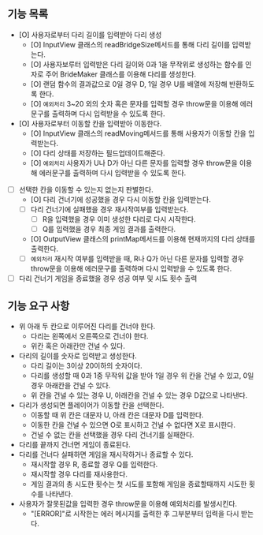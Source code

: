## 기능 목록

- [O] 사용자로부터 다리 길이를 입력받아 다리 생성
  - [O] InputView 클래스의 readBridgeSize메서드를 통해 다리 길이를 입력받는다.
  - [O] 사용자보루터 입력받은 다리 길이와 0과 1을 무작위로 생성하는 함수를 인자로 주어 BrideMaker 클래스를 이용해 다리를 생성한다.
  - [O] 랜덤 함수의 결과값으로 0일 경우 D, 1일 경우 U를 배열에 저장해 반환하도록 한다.
  - [O] `예외처리` 3~20 외의 숫자 혹은 문자를 입력할 경우 throw문을 이용해 에러문구를 출력하며 다시 입력받을 수 있도록 한다.
- [O] 사용자로부터 이동할 칸을 입력받아 이동한다.
  - [O] InputView 클래스의 readMoving메서드를 통해 사용자가 이동할 칸을 입력받는다.
  - [O] 다리 상태를 저장하는 필드업데이트해준다.
  - [O] `예외처리` 사용자가 U나 D가 아닌 다른 문자를 입력할 경우 throw문을 이용해 에러문구를 출력하며 다시 입력받을 수 있도록 한다.
- [ ] 선택한 칸을 이동할 수 있는지 없는지 판별한다.
  - [O] 다리 건너기에 성공했을 경우 다시 이동할 칸을 입력받는다.
  - [ ] 다리 건너기에 실패했을 경우 재시작여부를 입력받는다.
    - [ ] R을 입력했을 경우 이미 생성한 다리로 다시 시작한다.
    - [ ] Q를 입력했을 경우 최종 게임 결과를 출력한다.
  - [O] OutputView 클래스의 printMap메서드를 이용해 현재까지의 다리 상태를 출력한다.
  - [ ] `예외처리` 재시작 여부를 입력받을 때, R나 Q가 아닌 다른 문자를 입력할 경우 throw문을 이용해 에러문구를 출력하며 다시 입력받을 수 있도록 한다.
- [ ] 다리 건너기 게임을 종료했을 경우 성공 여부 및 시도 횟수 출력

## 기능 요구 사항

- 위 아래 두 칸으로 이루어진 다리를 건너야 한다.
  - 다리는 왼쪽에서 오른쪽으로 건너야 한다.
  - 위칸 혹은 아래칸만 건널 수 있다.
- 다리의 길이를 숫자로 입력받고 생성한다.
  - 다리 길이는 3이상 20이하의 숫자이다.
  - 다리를 생성할 때 0과 1중 무작위 값을 받아 1일 경우 위 칸을 건널 수 있고, 0일 경우 아래칸을 건널 수 있다.
  - 위 칸을 건널 수 있는 경우 U, 아래칸을 건널 수 있는 경우 D값으로 나타낸다.
- 다리가 생성되면 플레이어가 이동할 칸을 선택한다.
  - 이동할 때 위 칸은 대문자 U, 아래 칸은 대문자 D를 입력한다.
  - 이동한 칸을 건널 수 있으면 O로 표시하고 건널 수 없다면 X로 표시한다.
  - 건널 수 없는 칸을 선택했을 경우 다리 건너기를 실패한다.
- 다리를 끝까지 건너면 게임이 종료된다.
- 다리를 건너다 실패하면 게임을 재시작하거나 종료할 수 있다.
  - 재시작할 경우 R, 종료할 경우 Q를 입력한다.
  - 재시작할 경우 다리를 재사용한다.
  - 게임 결과의 총 시도한 횟수는 첫 시도를 포함해 게임을 종료할때까지 시도한 횟수를 나타낸다.
- 사용자가 잘못된값을 입력한 경우 throw문을 이용해 예외처리를 발생시킨다.
  - "[ERROR]"로 시작한는 에러 메시지를 출력한 후 그부분부터 입력을 다시 받는다.
